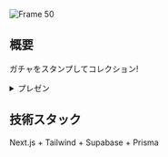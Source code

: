 ![Frame 50](https://github.com/user-attachments/assets/a4d23ca5-000c-410d-b729-b73eb717631b)

## 概要

ガチャをスタンプしてコレクション!

<details>

<summary>プレゼン</summary>

![1](https://github.com/user-attachments/assets/2df0add5-cb39-4d30-8c07-e6b1c6aae33a)
![3](https://github.com/user-attachments/assets/941c7750-f717-4f77-92d0-a428e805b829)
![4](https://github.com/user-attachments/assets/1dec9dc8-051f-41b0-8789-bca266779f1a)
![5](https://github.com/user-attachments/assets/cf153fa8-5acd-4bc2-9f4a-8e139828d63c)
![6](https://github.com/user-attachments/assets/c4578958-ffd2-4094-b568-76bbdc6c7362)
![7](https://github.com/user-attachments/assets/1b753240-8b30-4056-82d9-7224cba28a86)
![8](https://github.com/user-attachments/assets/c259e1d3-5b1e-4615-81fe-162dfee2665c)
![9](https://github.com/user-attachments/assets/44c07d0c-f71b-4522-bb00-8ea3f54c444e)
![10](https://github.com/user-attachments/assets/bfe1de23-19dd-46d9-981e-8e04139b6527)
![11](https://github.com/user-attachments/assets/6889348d-b69f-4555-ab3f-d6871f782586)
![12](https://github.com/user-attachments/assets/0fc6553b-d05c-4f48-bd43-4aa7376edced)
![13](https://github.com/user-attachments/assets/2cbb533b-2742-4f8e-91ec-aa345013aa6e)
![14](https://github.com/user-attachments/assets/b2ae4690-7a40-4072-b652-e4dfdac782ad)

</details>



## 技術スタック

Next.js + Tailwind + Supabase + Prisma
